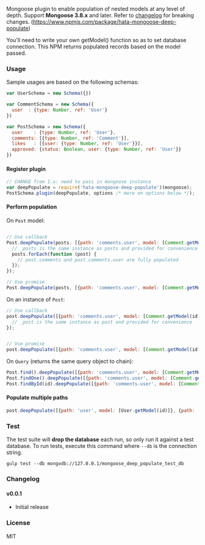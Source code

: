 Mongoose plugin to enable population of nested models at any level of depth. Support **Mongoose 3.8.x** and later. Refer to [changelog](https://github.com/harshad1011/hata-mongoose-deep-populate#changelog) for breaking changes.
(https://www.npmjs.com/package/hata-mongoose-deep-populate)

You'll need to write your own getModel() function so as to set database connection.
This NPM returns populated records based on the model passed.

### Usage

Sample usages are based on the following schemas:

```javascript
var UserSchema = new Schema({})

var CommentSchema = new Schema({
  user  : {type: Number, ref: 'User'}
})

var PostSchema = new Schema({
  user    : {type: Number, ref: 'User'},
  comments: [{type: Number, ref: 'Comment'}],
  likes   : [{user: {type: Number, ref: 'User'}}],
  approved: {status: Boolean, user: {type: Number, ref: 'User'}}
})
```

#### Register plugin

```javascript
// CHANGE from 1.x: need to pass in mongoose instance
var deepPopulate = require('hata-mongoose-deep-populate')(mongoose);
PostSchema.plugin(deepPopulate, options /* more on options below */);
```

#### Perform population

On `Post` model:

```javascript

// Use callback
Post.deepPopulate(posts, [{path: 'comments.user', model: [Comment.getModel(id), Usere.getModel(id)]}], function (err, _posts) {
  // _posts is the same instance as posts and provided for convenience
  posts.forEach(function (post) {
    // post.comments and post.comments.user are fully populated
  });
});

// Use promise
Post.deepPopulate(posts, [{path: 'comments.user', model: [Comment.getModel(id), User.getModel(id)]}]).then(...);
```

On an instance of `Post`:

```javascript
// Use callback
post.deepPopulate([{path: 'comments.user', model: [Comment.getModel(id), User.getModel(id)]}], function (err, _post) {
  // _post is the same instance as post and provided for convenience
});


// Use promise
post.deepPopulate([{path: 'comments.user', model: [Comment.getModel(id), User.getModel(id)]}]).then(...);
```

On `Query` (returns the same query object to chain):

```javascript
Post.find().deepPopulate([{path: 'comments.user', model: [Comment.getModel(id), User.getModel(id)]}]).exec(function (err, posts) { ... });
Post.findOne().deepPopulate([{path: 'comments.user', model: [Comment.getModel(id), User.getModel(id)]}]).exec(function (err, post) { ... });
Post.findById(id).deepPopulate([{path: 'comments.user', model: [Comment.getModel(id), User.getModel(id)]}]).exec(function (err, post) { ... });
```


#### Populate multiple paths

```javascript
post.deepPopulate([{path: 'user', model: [User.getModel(id)]}, {path: 'comments.user', model: [Comment.getModel(id), User.getModel(id)]}, {path: 'likes.user', model: [null, User.getModel(id)]}, {path: 'approved.user', model: [null, User.getModel(id)]}], cb);
```


### Test

The test suite will **drop the database** each run, so only run it against a test database. To run tests, execute this command where `--db` is the connection string.

```
gulp test --db mongodb://127.0.0.1/mongoose_deep_populate_test_db
```

### Changelog

#### v0.0.1

* Initial release


### License

MIT
